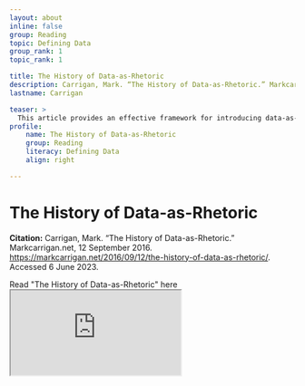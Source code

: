 ```yaml
---
layout: about
inline: false
group: Reading
topic: Defining Data
group_rank: 1
topic_rank: 1

title: The History of Data-as-Rhetoric
description: Carrigan, Mark. “The History of Data-as-Rhetoric.” Markcarrigan.net, 12 September 2016. https://markcarrigan.net/2016/09/12/the-history-of-data-as-rhetoric/. Accessed 6 June 2023.
lastname: Carrigan

teaser: >
  This article provides an effective framework for introducing data-as-rhetoric.
profile:
    name: The History of Data-as-Rhetoric
    group: Reading
    literacy: Defining Data
    align: right

---
```


# The History of Data-as-Rhetoric

**Citation:** Carrigan, Mark. “The History of Data-as-Rhetoric.” Markcarrigan.net, 12 September 2016. https://markcarrigan.net/2016/09/12/the-history-of-data-as-rhetoric/. Accessed 6 June 2023.

<sl-button-group label="Alignment">
  <sl-button href="https://markcarrigan.net/2016/09/12/the-history-of-data-as-rhetoric/">Read "The History of Data-as-Rhetoric" here</sl-button>
</sl-button-group>

<iframe src="https://markcarrigan.net/2016/09/12/the-history-of-data-as-rhetoric/" title="Read "The History of Data-as Rhetoric"></iframe>
</html>
